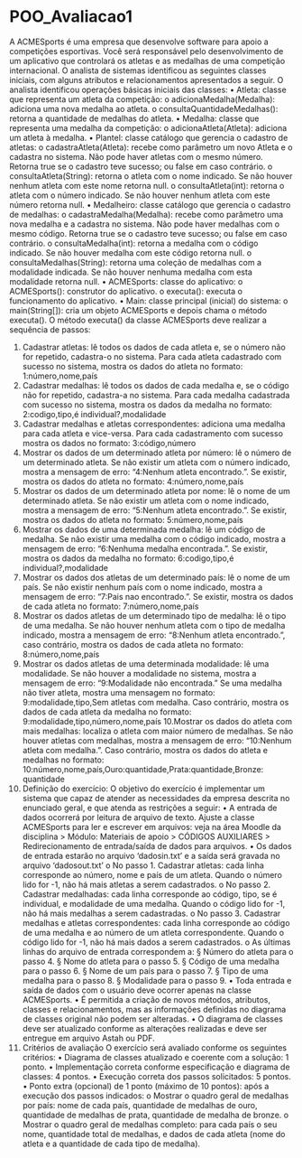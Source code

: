 # POO_Avaliacao1

A ACMESports é uma empresa que desenvolve software para apoio a competições
esportivas.
Você será responsável pelo desenvolvimento de um aplicativo que controlará os atletas e as
medalhas de uma competição internacional.
O analista de sistemas identificou as seguintes classes iniciais, com alguns atributos e
relacionamentos apresentados a seguir.
O analista identificou operações básicas iniciais das classes:
• Atleta: classe que representa um atleta da competição:
o adicionaMedalha(Medalha): adiciona uma nova medalha ao atleta.
o consultaQuantidadeMedalhas(): retorna a quantidade de medalhas do atleta.
• Medalha: classe que representa uma medalha da competição:
o adicionaAtleta(Atleta): adiciona um atleta à medalha.
• Plantel: classe catálogo que gerencia o cadastro de atletas:
o cadastraAtleta(Atleta): recebe como parâmetro um novo Atleta e o cadastra no
sistema. Não pode haver atletas com o mesmo número. Retorna true se o
cadastro teve sucesso; ou false em caso contrário.
o consultaAtleta(String): retorna o atleta com o nome indicado. Se não houver
nenhum atleta com este nome retorna null.
o consultaAtleta(int): retorna o atleta com o número indicado. Se não houver
nenhum atleta com este número retorna null.
• Medalheiro: classe catálogo que gerencia o cadastro de medalhas:
o cadastraMedalha(Medalha): recebe como parâmetro uma nova medalha e a
cadastra no sistema. Não pode haver medalhas com o mesmo código. Retorna
true se o cadastro teve sucesso; ou false em caso contrário.
o consultaMedalha(int): retorna a medalha com o código indicado. Se não
houver medalha com este código retorna null.
o consultaMedalhas(String): retorna uma coleção de medalhas com a
modalidade indicada. Se não houver nenhuma medalha com esta modalidade
retorna null.
• ACMESports: classe do aplicativo:
o ACMESports(): construtor do aplicativo.
o executa(): executa o funcionamento do aplicativo.
• Main: classe principal (inicial) do sistema:
o main(String[]): cria um objeto ACMESports e depois chama o método
executa().
O método executa() da classe ACMESports deve realizar a sequência de passos:
1. Cadastrar atletas: lê todos os dados de cada atleta e, se o número não for
repetido, cadastra-o no sistema. Para cada atleta cadastrado com sucesso no
sistema, mostra os dados do atleta no formato: 1:número,nome,país
2. Cadastrar medalhas: lê todos os dados de cada medalha e, se o código não for
repetido, cadastra-a no sistema. Para cada medalha cadastrada com sucesso no
sistema, mostra os dados da medalha no formato: 2:codigo,tipo,é
individual?,modalidade
3. Cadastrar medalhas e atletas correspondentes: adiciona uma medalha para
cada atleta e vice-versa. Para cada cadastramento com sucesso mostra os dados
no formato: 3:código,número
4. Mostrar os dados de um determinado atleta por número: lê o número de um
determinado atleta. Se não existir um atleta com o número indicado, mostra a
mensagem de erro: “4:Nenhum atleta encontrado.”. Se existir, mostra os
dados do atleta no formato: 4:número,nome,país
5. Mostrar os dados de um determinado atleta por nome: lê o nome de um
determinado atleta. Se não existir um atleta com o nome indicado, mostra a
mensagem de erro: “5:Nenhum atleta encontrado.”. Se existir, mostra os
dados do atleta no formato: 5:número,nome,país
6. Mostrar os dados de uma determinada medalha: lê um código de medalha. Se
não existir uma medalha com o código indicado, mostra a mensagem de erro:
“6:Nenhuma medalha encontrada.”. Se existir, mostra os dados da medalha
no formato: 6:codigo,tipo,é individual?,modalidade
7. Mostrar os dados dos atletas de um determinado país: lê o nome de um país.
Se não existir nenhum país com o nome indicado, mostra a mensagem de erro:
“7:Pais nao encontrado.”. Se existir, mostra os dados de cada atleta no
formato: 7:número,nome,país
8. Mostrar os dados atletas de um determinado tipo de medalha: lê o tipo de uma
medalha. Se não houver nenhum atleta com o tipo de medalha indicado, mostra a 
mensagem de erro: “8:Nenhum atleta encontrado.”, caso contrário, mostra
os dados de cada atleta no formato: 8:número,nome,país
9. Mostrar os dados atletas de uma determinada modalidade: lê uma modalidade.
Se não houver a modalidade no sistema, mostra a mensagem de erro:
“9:Modalidade não encontrada.” Se uma medalha não tiver atleta, mostra
uma mensagem no formato: 9:modalidade,tipo,Sem atletas com
medalha. Caso contrário, mostra os dados de cada atleta da medalha no formato:
9:modalidade,tipo,número,nome,país
10.Mostrar os dados do atleta com mais medalhas: localiza o atleta com maior
número de medalhas. Se não houver atletas com medalhas, mostra a mensagem
de erro: “10:Nenhum atleta com medalha.”. Caso contrário, mostra os dados
do atleta e medalhas no formato:
10:número,nome,país,Ouro:quantidade,Prata:quantidade,Bronze:
quantidade
2. Definição do exercício:
O objetivo do exercício é implementar um sistema que capaz de atender as necessidades
da empresa descrita no enunciado geral, e que atenda as restrições a seguir:
• A entrada de dados ocorrerá por leitura de arquivo de texto. Ajuste a classe ACMESports
para ler e escrever em arquivos: veja na área Moodle da disciplina > Módulo: Materiais
de apoio > CÓDIGOS AUXILIARES > Redirecionamento de entrada/saída de dados para
arquivos.
• Os dados de entrada estarão no arquivo ‘dadosin.txt’ e a saída será gravada no arquivo
‘dadosout.txt’
o No passo 1. Cadastrar atletas: cada linha corresponde ao número, nome e país
de um atleta. Quando o número lido for -1, não há mais atletas a serem
cadastrados.
o No passo 2. Cadastrar medalhadas: cada linha corresponde ao código, tipo, se
é individual, e modalidade de uma medalha. Quando o código lido for -1, não há
mais medalhas a serem cadastradas.
o No passo 3. Cadastrar medalhas e atletas correspondentes: cada linha
corresponde ao código de uma medalha e ao número de um atleta
correspondente. Quando o código lido for -1, não há mais dados a serem
cadastrados.
o As últimas linhas do arquivo de entrada correspondem a:
§ Número do atleta para o passo 4.
§ Nome do atleta para o passo 5.
§ Código de uma medalha para o passo 6.
§ Nome de um país para o passo 7.
§ Tipo de uma medalha para o passo 8.
§ Modalidade para o passo 9.
• Toda entrada e saída de dados com o usuário deve ocorrer apenas na classe
ACMESports.
• É permitida a criação de novos métodos, atributos, classes e relacionamentos, mas as
informações definidas no diagrama de classes original não podem ser alteradas.
• O diagrama de classes deve ser atualizado conforme as alterações realizadas e deve ser
entregue em arquivo Astah ou PDF.
3. Critérios de avaliação
O exercício será avaliado conforme os seguintes critérios:
• Diagrama de classes atualizado e coerente com a solução: 1 ponto.
• Implementação correta conforme especificação e diagrama de classes: 4 pontos.
• Execução correta dos passos solicitados: 5 pontos.
• Ponto extra (opcional) de 1 ponto (máximo de 10 pontos): após a execução dos passos
indicados:
o Mostrar o quadro geral de medalhas por país: nome de cada país, quantidade de
medalhas de ouro, quantidade de medalhas de prata, quantidade de medalha de
bronze.
o Mostrar o quadro geral de medalhas completo: para cada país o seu nome,
quantidade total de medalhas, e dados de cada atleta (nome do atleta e a
quantidade de cada tipo de medalha).
